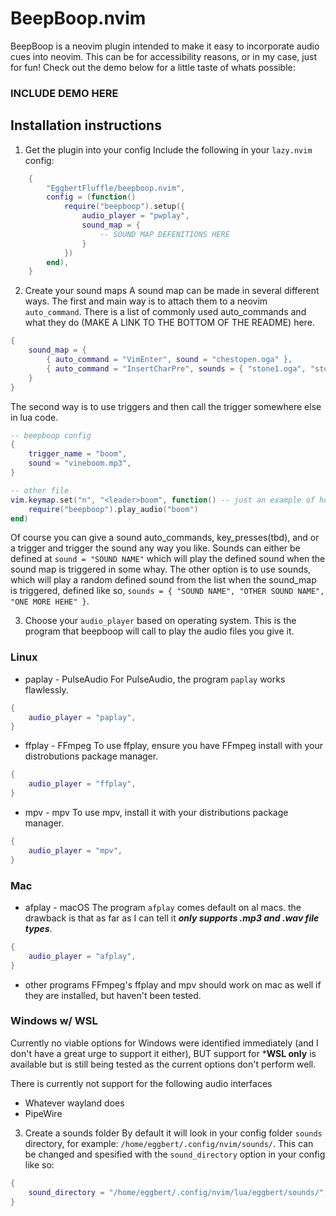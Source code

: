 # BeepBoop.nvim

BeepBoop is a neovim plugin intended to make it easy to incorporate audio cues into neovim. This can be for accessibility reasons, or in my case, just for fun! Check out the demo below for a little taste of whats possible:

### INCLUDE DEMO HERE

## Installation instructions

1. Get the plugin into your config
Include the following in your `lazy.nvim` config:
```lua
	{
        "EggbertFluffle/beepboop.nvim",
		config = (function()
			require("beepboop").setup({
				audio_player = "pwplay",
				sound_map = {
                    -- SOUND MAP DEFENITIONS HERE
				}
			})
		end),
	}
```

2. Create your sound maps
A sound map can be made in several different ways. The first and main way is to attach them to a neovim `auto_command`. There is a list of commonly used auto_commands and what they do (MAKE A LINK TO THE BOTTOM OF THE README) here. 
```lua
{
    sound_map = {
        { auto_command = "VimEnter", sound = "chestopen.oga" },
        { auto_command = "InsertCharPre", sounds = { "stone1.oga", "stone2.oga", "stone3.oga" } }
    }
}
```

The second way is to use triggers and then call the trigger somewhere else in lua code.
```lua
-- beepboop config
{
    trigger_name = "boom",
    sound = "vineboom.mp3",
}

-- other file
vim.keymap.set("n", "<leader>boom", function() -- just an example of how it *could* be called
    require("beepboop").play_audio("boom")
end)
```

Of course you can give a sound auto_commands, key_presses(tbd), and or a trigger and trigger the sound any way you like. Sounds can either be defined at `sound = "SOUND NAME"` which will play the defined sound when the sound map is triggered in some whay. The other option is to use sounds, which will play a random defined sound from the list when the sound_map is triggered, defined like so, `sounds = { "SOUND NAME", "OTHER SOUND NAME", "ONE MORE HEHE" }`.

3. Choose your `audio_player` based on operating system. This is the program that beepboop will call to play the audio files you give it.

### Linux

* paplay - PulseAudio
For PulseAudio, the program `paplay` works flawlessly.

```lua
{
    audio_player = "paplay",
}
```

* ffplay - FFmpeg
To use ffplay, ensure you have FFmpeg install with your distrobutions package manager.
```lua
{
    audio_player = "ffplay",
}
```

* mpv - mpv
To use mpv, install it with your distributions package manager.
```lua
{
    audio_player = "mpv",
}
```

### Mac

* afplay - macOS
The program `afplay` comes default on al macs. the drawback is that as far as I can tell it ***only supports .mp3 and .wav file types***.
```lua
{
    audio_player = "afplay",
}
```

* other programs
FFmpeg's ffplay and mpv should work on mac as well if they are installed, but haven't been tested.

### Windows w/ WSL

Currently no viable options for Windows were identified immediately (and I don't have a great urge to support it either), BUT support for ***WSL only** is available but is still being tested as the current options don't perform well.

There is currently not support for the following audio interfaces
* Whatever wayland does
* PipeWire

3. Create a sounds folder
By default it will look in your config folder `sounds` directory, for example: `/home/eggbert/.config/nvim/sounds/`. This can be changed and spesified with the `sound_directory` option in your config like so:
```lua
{
    sound_directory = "/home/eggbert/.config/nvim/lua/eggbert/sounds/",
}
```
